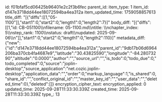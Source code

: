 id: f01bfaf5cd06425b96401e2c2f3b6fec
parent_id: 
item_type: 1
item_id: d147e3718dd44ee18072594ba4ea312a
item_updated_time: 1759058857613
title_diff: "[{\"diffs\":[[1,\"05-1100\"]],\"start1\":0,\"start2\":0,\"length1\":0,\"length2\":7}]"
body_diff: "[{\"diffs\":[[1,\"id: CB-051100\\\nfilename: 05-1100.md\\\ntitle: \\\nchapter_index: 5\\\nstep_rank: 1100\\\nstatus: draft\\\nupdated: 2025-09-06\\\n\"]],\"start1\":0,\"start2\":0,\"length1\":0,\"length2\":110}]"
metadata_diff: {"new":{"id":"d147e3718dd44ee18072594ba4ea312a","parent_id":"9db17b06d6964206ba370cb4fa4687e9","latitude":"30.43825590","longitude":"-84.28073290","altitude":"0.0000","author":"","source_url":"","is_todo":0,"todo_due":0,"todo_completed":0,"source":"joplin-desktop","source_application":"net.cozic.joplin-desktop","application_data":"","order":0,"markup_language":1,"is_shared":0,"share_id":"","conflict_original_id":"","master_key_id":"","user_data":"","deleted_time":0},"deleted":[]}
encryption_cipher_text: 
encryption_applied: 0
updated_time: 2025-09-28T11:33:30.339Z
created_time: 2025-09-28T11:33:30.339Z
type_: 13